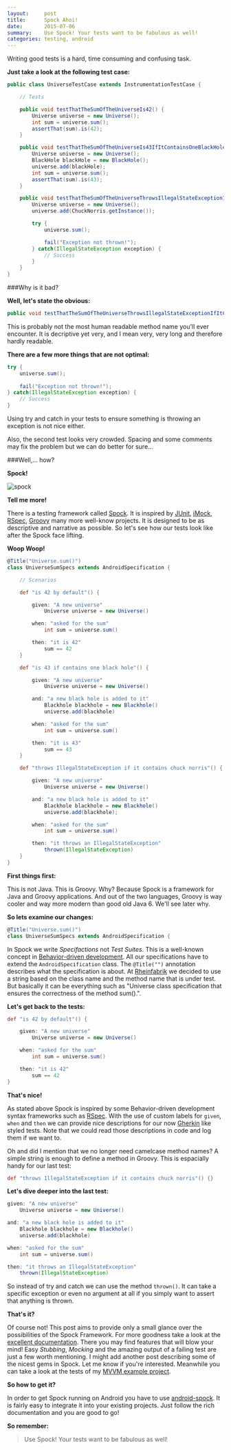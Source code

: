 ```yaml
---
layout:     post
title:      Spock Ahoi!
date:       2015-07-06
summary:    Use Spock! Your tests want to be fabulous as well!
categories: testing, android
---
```


Writing good tests is a hard, time consuming and confusing task. 

**Just take a look at the following test case:**

```java
public class UniverseTestCase extends InstrumentationTestCase {

    // Tests

    public void testThatTheSumOfTheUniverseIs42() {
        Universe universe = new Universe();
        int sum = universe.sum();
        assertThat(sum).is(42);
    }

    public void testThatTheSumOfTheUniverseIs43IfItContainsOneBlackHole() {
        Universe universe = new Universe();
        BlackHole blackHole = new BlackHole();
        universe.add(blackHole);
        int sum = universe.sum();
        assertThat(sum).is(43);
    }

    public void testThatTheSumOfTheUniverseThrowsIllegalStateExceptionIfItContainsChuckNorris() {
        Universe universe = new Universe();
        universe.add(ChuckNorris.getInstance());

        try {
            universe.sum();

     	    fail("Exception not thrown!");
        } catch(IllegalStateException exception) {
            // Success
        }
    }
}
```

###Why is it bad?

**Well, let's state the obvious:**

```java 
public void testThatTheSumOfTheUniverseThrowsIllegalStateExceptionIfItContainsChuckNorris() {}
```
This is probably not the most human readable method name you'll ever encounter. It is decriptive yet very, and I mean very, very long and therefore hardly readable.

**There are a few more things that are not optimal:**

```java
try {
	universe.sum();
	
	fail("Exception not thrown!");
} catch(IllegalStateException exception) {
	// Success
}

```

Using try and catch in your tests to ensure something is throwing an exception is not nice either.

Also, the second test looks very crowded. Spacing and some comments may fix the problem but we can do better for sure...

###Well,... how?

**Spock!**

![spock](/images/spock/spock_character.jpg)

**Tell me more!**

There is a testing framework called [Spock](https://github.com/spockframework/spock). It is inspired by [JUnit](http://junit.org/), [jMock](http://www.jmock.org/), [RSpec](http://rspec.info/), [Groovy](http://groovy-lang.org/) many more well-know projects. It is designed to be as descriptive and narrative as possible. So let's see how our tests look like after the Spock face lifting.

**Woop Woop!**

```groovy
@Title("Universe.sum()")
class UniverseSumSpecs extends AndroidSpecification {

    // Scenarios

    def "is 42 by default"() {

        given: "A new universe"
            Universe universe = new Universe()

        when: "asked for the sum"
            int sum = universe.sum()

        then: "it is 42"
            sum == 42
    }

    def "is 43 if contains one black hole"() {

        given: "A new universe"
            Universe universe = new Universe()

        and: "a new black hole is added to it"
            Blackhole blackhole = new Blackhole()
            universe.add(blackhole)

        when: "asked for the sum"
            int sum = universe.sum()

        then: "it is 43"
            sum == 43
    }

    def "throws IllegalStateException if it contains chuck norris"() {

        given: "A new universe"
            Universe universe = new Universe()

        and: "a new black hole is added to it"
            Blackhole blackhole = new Blackhole()
            universe.add(blackhole);

        when: "asked for the sum"
            int sum = universe.sum()

        then: "it throws an IllegalStateException"
            thrown(IllegalStateException)
    }
}
```

**First things first:**

This is not Java. This is Groovy. Why? Because Spock is a framework for Java and Groovy applications. And out of the two languages, Groovy is way cooler and way more modern than good old Java 6. We'll see later why.

**So lets examine our changes:**

```groovy
@Title("Universe.sum()")
class UniverseSumSpecs extends AndroidSpecification {
```

In Spock we write *Specifactions* not *Test Suites*. This is a well-known concept in [Behavior-driven development](https://en.wikipedia.org/wiki/Behavior-driven_development#Behavioural_specifications). All our specifications have to extend the ```AndroidSpecification``` class. The ```@Title("")``` annotation describes what the specification is about. At [Rheinfabrik](http://www.rheinfabrik.de/) we decided to use a string based on the class name and the method name that is under test. But basically it can be everything such as "Universe class specification that ensures the correctness of the method sum().".

**Let's get back to the tests:**

```groovy
def "is 42 by default"() {

	given: "A new universe"
		Universe universe = new Universe()

	when: "asked for the sum"
    	int sum = universe.sum()

	then: "it is 42"
    	sum == 42
}
```

**That's nice!**

As stated above Spock is inspired by some Behavior-driven development syntax frameworks such as [RSpec](http://rspec.info/). With the use of custom labels for ```given```, ```when``` and ```then``` we can provide nice descriptions for our now [Gherkin](https://github.com/cucumber/cucumber/wiki/Gherkin) like styled tests. Note that we could read those descriptions in code and log them if we want to. 

Oh and did I mention that we  no longer need camelcase method names? A simple string is enough to define a method in Groovy. This is espacially handy for our last test:

```groovy
def "throws IllegalStateException if it contains chuck norris"() {}
```

**Let's dive deeper into the last test:**

```groovy
given: "A new universe"
	Universe universe = new Universe()

and: "a new black hole is added to it"
    Blackhole blackhole = new Blackhole()
    universe.add(blackhole)

when: "asked for the sum"
    int sum = universe.sum()

then: "it throws an IllegalStateException"
    thrown(IllegalStateException)
```

So instead of try and catch we can use the method ```thrown()```. It can take a specific exception or even no argument at all if you simply want to assert that anything is thrown.

**That's it?**

Of course not! This post aims to provide only a small glance over the possibilities of the Spock Framework. For more goodness take a look at the [excellent documentation](http://spockframework.github.io/spock/docs/1.0/index.html). There you may find features that will blow your mind! Easy *Stubbing*, *Mocking* and the amazing output of a failing test are just a few worth mentioning. I might add another post describing some of the nicest gems in Spock. Let me know if you're interested. Meanwhile you can take a look at the tests of my [MVVM example project](https://github.com/rheinfabrik/android-mvvm-example/tree/master/MVVM-Example/app/src/androidTest/groovy).

**So how to get it?**

In order to get Spock running on Android you have to use [android-spock](https://github.com/pieces029/android-spock). It is fairly easy to integrate it into your existing projects. Just follow the rich documentation and you are good to go!

**So remember:**

> Use Spock! Your tests want to be fabulous as well!
